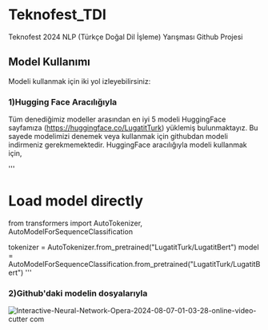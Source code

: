 # Teknofest_TDI
Teknofest 2024 NLP (Türkçe Doğal Dil İşleme) Yarışması Github Projesi


## Model Kullanımı
Modeli kullanmak için iki yol izleyebilirsiniz:

### 1)Hugging Face Aracılığıyla
Tüm denediğimiz modeller arasından en iyi 5 modeli HuggingFace sayfamıza (https://huggingface.co/LugatitTurk) yüklemiş bulunmaktayız. Bu sayede modelimizi denemek veya kullanmak için githubdan modeli indirmeniz gerekmemektedir. 
HuggingFace aracılığıyla modeli kullanmak için,

'''
# Load model directly
from transformers import AutoTokenizer, AutoModelForSequenceClassification

tokenizer = AutoTokenizer.from_pretrained("LugatitTurk/LugatitBert")
model = AutoModelForSequenceClassification.from_pretrained("LugatitTurk/LugatitBert")
'''


### 2)Github'daki modelin dosyalarıyla




![Interactive-Neural-Network-Opera-2024-08-07-01-03-28-_online-video-cutter com_](https://github.com/user-attachments/assets/cf4772c9-90a8-4251-8106-092f19cf472f)





